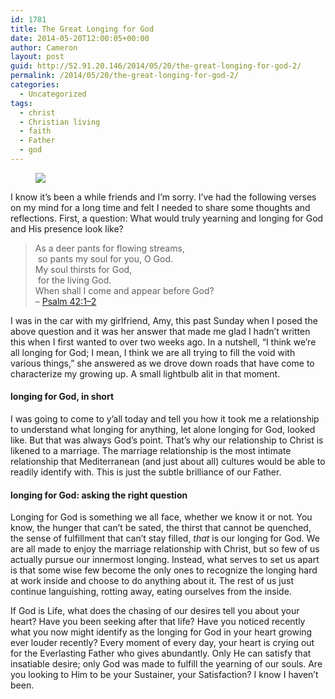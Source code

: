```yaml
---
id: 1781
title: The Great Longing for God
date: 2014-05-20T12:00:05+00:00
author: Cameron
layout: post
guid: http://52.91.20.146/2014/05/20/the-great-longing-for-god-2/
permalink: /2014/05/20/the-great-longing-for-god-2/
categories:
  - Uncategorized
tags:
  - christ
  - Christian living
  - faith
  - Father
  - god
---
```

<figure> 

<img src="https://faiththroughdoubt.files.wordpress.com/2014/05/3b277-0chztjvav29uppcgh.jpg?w=525" data-recalc-dims="1" />
  
</figure> 

I know it’s been a while friends and I’m sorry. I’ve had the following verses on my mind for a long time and felt I needed to share some thoughts and reflections. First, a question: What would truly yearning and longing for God and His presence look like?

> As a deer pants for flowing streams,  
>  so pants my soul for you, O God.  
> My soul thirsts for God,  
>  for the living God.  
> When shall I come and appear before God?  
> &#8211; <a href="http://www.biblegateway.com/passage/?search=Psalm+42&version=ESV" target="_blank">Psalm 42:1–2</a> 

I was in the car with my girlfriend, Amy, this past Sunday when I posed the above question and it was her answer that made me glad I hadn’t written this when I first wanted to over two weeks ago. In a nutshell, “I think we’re all longing for God; I mean, I think we are all trying to fill the void with various things,” she answered as we drove down roads that have come to characterize my growing up. A small lightbulb alit in that moment.

#### longing for God, in short

I was going to come to y’all today and tell you how it took me a relationship to understand what longing for anything, let alone longing for God, looked like. But that was always God’s point. That’s why our relationship to Christ is likened to a marriage. The marriage relationship is the most intimate relationship that Mediterranean (and just about all) cultures would be able to readily identify with. This is just the subtle brilliance of our Father.

#### longing for God: asking the right question

Longing for God is something we all face, whether we know it or not. You know, the hunger that can’t be sated, the thirst that cannot be quenched, the sense of fulfillment that can’t stay filled, _that_ is our longing for God. We are all made to enjoy the marriage relationship with Christ, but so few of us actually pursue our innermost longing. Instead, what serves to set us apart is that some wise few become the only ones to recognize the longing hard at work inside and choose to do anything about it. The rest of us just continue languishing, rotting away, eating ourselves from the inside.

If God is Life, what does the chasing of our desires tell you about your heart? Have you been seeking after that life? Have you noticed recently what you now might identify as the longing for God in your heart growing ever louder recently? Every moment of every day, your heart is crying out for the Everlasting Father who gives abundantly. Only He can satisfy that insatiable desire; only God was made to fulfill the yearning of our souls. Are you looking to Him to be your Sustainer, your Satisfaction? I know I haven’t been.